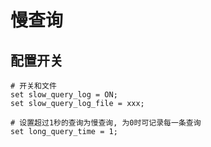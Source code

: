 # 慢查询

## 配置开关
```
# 开关和文件
set slow_query_log = ON;
set slow_query_log_file = xxx;

# 设置超过1秒的查询为慢查询, 为0时可记录每一条查询
set long_query_time = 1;
```